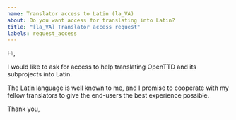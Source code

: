 ```yaml
---
name: Translator access to Latin (la_VA)
about: Do you want access for translating into Latin?
title: "[la_VA] Translator access request"
labels: request_access
---
```


<!-- translator: la_VA -->
<!-- Please do not edit the header of this template. If you have something to add, do this at the end. -->

Hi,

I would like to ask for access to help translating OpenTTD and its subprojects into Latin.

The Latin language is well known to me, and I promise to cooperate with my fellow translators to give the end-users the best experience possible.

<!-- DO NOT modify anything above this line; feel free to add a personal touch below this line -->

Thank you,
